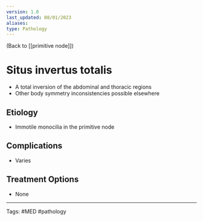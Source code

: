 ```yaml
---
version: 1.0
last_updated: 08/01/2023
aliases: 
type: Pathology
---
```


(Back to [[primitive node]])

# Situs invertus totalis

- A total inversion of the abdominal and thoracic regions
- Other body symmetry inconsistencies possible elsewhere

## Etiology
- Immotile monocilia in the primitive node

## Complications
- Varies

## Treatment Options
- None

---
Tags: #MED #pathology 